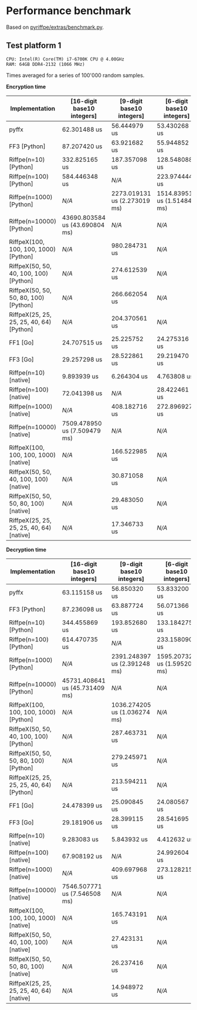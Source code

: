 # Performance benchmark

Based on [pyriffpe/extras/benchmark.py](pyriffpe/extras/benchmark.py).

## Test platform 1
```
CPU: Intel(R) Core(TM) i7-6700K CPU @ 4.00GHz
RAM: 64GB DDR4-2132 (1066 MHz)
```

Times averaged for a series of 100'000 random samples.

**Encryption time**

Implementation                           | [16-digit base10 integers]     | [9-digit base10 integers]    | [6-digit base10 integers]
-----------------------------------------|--------------------------------|------------------------------|-----------------------------
pyffx                                    | 62.301488 us                   | 56.444979 us                 | 53.430268 us
FF3 [Python]                             | 87.207420 us                   | 63.921682 us                 | 55.944852 us
Riffpe(n=10) [Python]                    | 332.825165 us                  | 187.357098 us                | 128.548088 us
Riffpe(n=100) [Python]                   | 584.446348 us                  | *N/A*                        | 223.974444 us
Riffpe(n=1000) [Python]                  | *N/A*                          | 2273.019131 us (2.273019 ms) | 1514.839518 us (1.514840 ms)
Riffpe(n=10000) [Python]                 | 43690.803584 us (43.690804 ms) | *N/A*                        | *N/A*
RiffpeX(100, 100, 100, 1000) [Python]    | *N/A*                          | 980.284731 us                | *N/A*
RiffpeX(50, 50, 40, 100, 100) [Python]   | *N/A*                          | 274.612539 us                | *N/A*
RiffpeX(50, 50, 50, 80, 100) [Python]    | *N/A*                          | 266.662054 us                | *N/A*
RiffpeX(25, 25, 25, 25, 40, 64) [Python] | *N/A*                          | 204.370561 us                | *N/A*
FF1 [Go]                                 | 24.707515 us                   | 25.225752 us                 | 24.275316 us
FF3 [Go]                                 | 29.257298 us                   | 28.522861 us                 | 29.219470 us
Riffpe(n=10) [native]                    | 9.893939 us                    | 6.264304 us                  | 4.763808 us
Riffpe(n=100) [native]                   | 72.041398 us                   | *N/A*                        | 28.422461 us
Riffpe(n=1000) [native]                  | *N/A*                          | 408.182716 us                | 272.896927 us
Riffpe(n=10000) [native]                 | 7509.478950 us (7.509479 ms)   | *N/A*                        | *N/A*
RiffpeX(100, 100, 100, 1000) [native]    | *N/A*                          | 166.522985 us                | *N/A*
RiffpeX(50, 50, 40, 100, 100) [native]   | *N/A*                          | 30.871058 us                 | *N/A*
RiffpeX(50, 50, 50, 80, 100) [native]    | *N/A*                          | 29.483050 us                 | *N/A*
RiffpeX(25, 25, 25, 25, 40, 64) [native] | *N/A*                          | 17.346733 us                 | *N/A*


**Decryption time**

Implementation                           | [16-digit base10 integers]     | [9-digit base10 integers]    | [6-digit base10 integers]
-----------------------------------------|--------------------------------|------------------------------|-----------------------------
pyffx                                    | 63.115158 us                   | 56.850320 us                 | 53.833200 us
FF3 [Python]                             | 87.236098 us                   | 63.887724 us                 | 56.071366 us
Riffpe(n=10) [Python]                    | 344.455869 us                  | 193.852680 us                | 133.184275 us
Riffpe(n=100) [Python]                   | 614.470735 us                  | *N/A*                        | 233.158090 us
Riffpe(n=1000) [Python]                  | *N/A*                          | 2391.248397 us (2.391248 ms) | 1595.207327 us (1.595207 ms)
Riffpe(n=10000) [Python]                 | 45731.408641 us (45.731409 ms) | *N/A*                        | *N/A*
RiffpeX(100, 100, 100, 1000) [Python]    | *N/A*                          | 1036.274205 us (1.036274 ms) | *N/A*
RiffpeX(50, 50, 40, 100, 100) [Python]   | *N/A*                          | 287.463731 us                | *N/A*
RiffpeX(50, 50, 50, 80, 100) [Python]    | *N/A*                          | 279.245971 us                | *N/A*
RiffpeX(25, 25, 25, 25, 40, 64) [Python] | *N/A*                          | 213.594211 us                | *N/A*
FF1 [Go]                                 | 24.478399 us                   | 25.090845 us                 | 24.080567 us
FF3 [Go]                                 | 29.181906 us                   | 28.399115 us                 | 28.541695 us
Riffpe(n=10) [native]                    | 9.283083 us                    | 5.843932 us                  | 4.412632 us
Riffpe(n=100) [native]                   | 67.908192 us                   | *N/A*                        | 24.992604 us
Riffpe(n=1000) [native]                  | *N/A*                          | 409.697968 us                | 273.128215 us
Riffpe(n=10000) [native]                 | 7546.507771 us (7.546508 ms)   | *N/A*                        | *N/A*
RiffpeX(100, 100, 100, 1000) [native]    | *N/A*                          | 165.743191 us                | *N/A*
RiffpeX(50, 50, 40, 100, 100) [native]   | *N/A*                          | 27.423131 us                 | *N/A*
RiffpeX(50, 50, 50, 80, 100) [native]    | *N/A*                          | 26.237416 us                 | *N/A*
RiffpeX(25, 25, 25, 25, 40, 64) [native] | *N/A*                          | 14.948972 us                 | *N/A*
